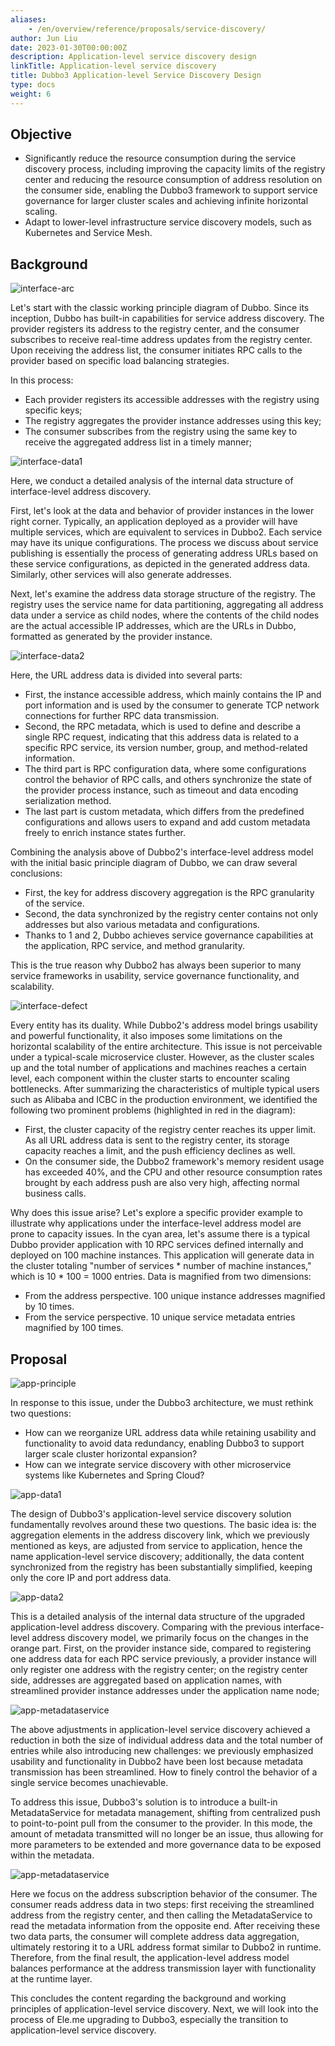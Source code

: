 ```yaml
---
aliases:
    - /en/overview/reference/proposals/service-discovery/
author: Jun Liu
date: 2023-01-30T00:00:00Z
description: Application-level service discovery design
linkTitle: Application-level service discovery
title: Dubbo3 Application-level Service Discovery Design
type: docs
weight: 6
---
```




## Objective
* Significantly reduce the resource consumption during the service discovery process, including improving the capacity limits of the registry center and reducing the resource consumption of address resolution on the consumer side, enabling the Dubbo3 framework to support service governance for larger cluster scales and achieving infinite horizontal scaling.
* Adapt to lower-level infrastructure service discovery models, such as Kubernetes and Service Mesh.

## Background
![interface-arc](/imgs/blog/proposals/discovery/arc.png)

Let's start with the classic working principle diagram of Dubbo. Since its inception, Dubbo has built-in capabilities for service address discovery. The provider registers its address to the registry center, and the consumer subscribes to receive real-time address updates from the registry center. Upon receiving the address list, the consumer initiates RPC calls to the provider based on specific load balancing strategies.

In this process:
* Each provider registers its accessible addresses with the registry using specific keys;
* The registry aggregates the provider instance addresses using this key;
* The consumer subscribes from the registry using the same key to receive the aggregated address list in a timely manner;

![interface-data1](/imgs/blog/proposals/discovery/interface-data1.png)

Here, we conduct a detailed analysis of the internal data structure of interface-level address discovery.

First, let's look at the data and behavior of provider instances in the lower right corner. Typically, an application deployed as a provider will have multiple services, which are equivalent to services in Dubbo2. Each service may have its unique configurations. The process we discuss about service publishing is essentially the process of generating address URLs based on these service configurations, as depicted in the generated address data. Similarly, other services will also generate addresses.

Next, let's examine the address data storage structure of the registry. The registry uses the service name for data partitioning, aggregating all address data under a service as child nodes, where the contents of the child nodes are the actual accessible IP addresses, which are the URLs in Dubbo, formatted as generated by the provider instance.

![interface-data2](/imgs/blog/proposals/discovery/interface-data2.png)

Here, the URL address data is divided into several parts:
* First, the instance accessible address, which mainly contains the IP and port information and is used by the consumer to generate TCP network connections for further RPC data transmission.
* Second, the RPC metadata, which is used to define and describe a single RPC request, indicating that this address data is related to a specific RPC service, its version number, group, and method-related information.
* The third part is RPC configuration data, where some configurations control the behavior of RPC calls, and others synchronize the state of the provider process instance, such as timeout and data encoding serialization method.
* The last part is custom metadata, which differs from the predefined configurations and allows users to expand and add custom metadata freely to enrich instance states further.

Combining the analysis above of Dubbo2's interface-level address model with the initial basic principle diagram of Dubbo, we can draw several conclusions:
* First, the key for address discovery aggregation is the RPC granularity of the service.
* Second, the data synchronized by the registry center contains not only addresses but also various metadata and configurations.
* Thanks to 1 and 2, Dubbo achieves service governance capabilities at the application, RPC service, and method granularity.

This is the true reason why Dubbo2 has always been superior to many service frameworks in usability, service governance functionality, and scalability.

![interface-defect](/imgs/blog/proposals/discovery/interface-defect.png)

Every entity has its duality. While Dubbo2's address model brings usability and powerful functionality, it also imposes some limitations on the horizontal scalability of the entire architecture. This issue is not perceivable under a typical-scale microservice cluster. However, as the cluster scales up and the total number of applications and machines reaches a certain level, each component within the cluster starts to encounter scaling bottlenecks. After summarizing the characteristics of multiple typical users such as Alibaba and ICBC in the production environment, we identified the following two prominent problems (highlighted in red in the diagram):
* First, the cluster capacity of the registry center reaches its upper limit. As all URL address data is sent to the registry center, its storage capacity reaches a limit, and the push efficiency declines as well.
* On the consumer side, the Dubbo2 framework's memory resident usage has exceeded 40%, and the CPU and other resource consumption rates brought by each address push are also very high, affecting normal business calls.

Why does this issue arise? Let's explore a specific provider example to illustrate why applications under the interface-level address model are prone to capacity issues.
In the cyan area, let's assume there is a typical Dubbo provider application with 10 RPC services defined internally and deployed on 100 machine instances. This application will generate data in the cluster totaling "number of services * number of machine instances," which is 10 * 100 = 1000 entries. Data is magnified from two dimensions:
* From the address perspective. 100 unique instance addresses magnified by 10 times.
* From the service perspective. 10 unique service metadata entries magnified by 100 times.

## Proposal

![app-principle](/imgs/blog/proposals/discovery/app-principle.png)

In response to this issue, under the Dubbo3 architecture, we must rethink two questions:
* How can we reorganize URL address data while retaining usability and functionality to avoid data redundancy, enabling Dubbo3 to support larger scale cluster horizontal expansion?
* How can we integrate service discovery with other microservice systems like Kubernetes and Spring Cloud?

![app-data1](/imgs/blog/proposals/discovery/app-data1.png)

The design of Dubbo3's application-level service discovery solution fundamentally revolves around these two questions. The basic idea is: the aggregation elements in the address discovery link, which we previously mentioned as keys, are adjusted from service to application, hence the name application-level service discovery; additionally, the data content synchronized from the registry has been substantially simplified, keeping only the core IP and port address data.

![app-data2](/imgs/blog/proposals/discovery/app-data2.png)

This is a detailed analysis of the internal data structure of the upgraded application-level address discovery.
Comparing with the previous interface-level address discovery model, we primarily focus on the changes in the orange part. First, on the provider instance side, compared to registering one address data for each RPC service previously, a provider instance will only register one address with the registry center; on the registry center side, addresses are aggregated based on application names, with streamlined provider instance addresses under the application name node;

![app-metadataservice](/imgs/blog/proposals/discovery/app-metadataservice.png)

The above adjustments in application-level service discovery achieved a reduction in both the size of individual address data and the total number of entries while also introducing new challenges: we previously emphasized usability and functionality in Dubbo2 have been lost because metadata transmission has been streamlined. How to finely control the behavior of a single service becomes unachievable.

To address this issue, Dubbo3's solution is to introduce a built-in MetadataService for metadata management, shifting from centralized push to point-to-point pull from the consumer to the provider. In this mode, the amount of metadata transmitted will no longer be an issue, thus allowing for more parameters to be extended and more governance data to be exposed within the metadata.

![app-metadataservice](/imgs/blog/proposals/discovery/app-workflow.png)

Here we focus on the address subscription behavior of the consumer. The consumer reads address data in two steps: first receiving the streamlined address from the registry center, and then calling the MetadataService to read the metadata information from the opposite end. After receiving these two data parts, the consumer will complete address data aggregation, ultimately restoring it to a URL address format similar to Dubbo2 in runtime. Therefore, from the final result, the application-level address model balances performance at the address transmission layer with functionality at the runtime layer.

This concludes the content regarding the background and working principles of application-level service discovery. Next, we will look into the process of Ele.me upgrading to Dubbo3, especially the transition to application-level service discovery.

